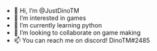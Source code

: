 - 👋 Hi, I’m @JustDinoTM
- 👀 I’m interested in games
- 🌱 I’m currently learning python
- 💞️ I’m looking to collaborate on game making
- 📫 You can reach me on discord! DinoTM#2485

<!---
JustDinoTM/JustDinoTM is a ✨ special ✨ repository because its `README.md` (this file) appears on your GitHub profile.
You can click the Preview link to take a look at your changes.
--->
